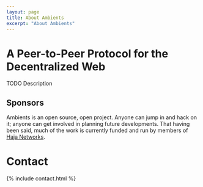 ```yaml
---
layout: page
title: About Ambients
excerpt: "About Ambients"
---
```


<h1 class="site-description center" itemprop="description">A Peer-to-Peer Protocol for the Decentralized Web</h1>

TODO Description

## Sponsors

Ambients is an open source, open project. Anyone can jump in and hack on it; anyone can get involved in planning future developments. That having been said, much of the work is currently funded and run by members of [Haja Networks](https://haja.io/).

# Contact

{% include contact.html %}
